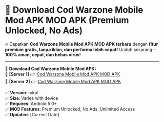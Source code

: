 # 🚀 Download Cod Warzone Mobile Mod APK MOD APK (Premium Unlocked, No Ads)  

🔥 Dapatkan **Cod Warzone Mobile Mod APK MOD APK terbaru** dengan **fitur premium gratis, tanpa iklan, dan performa lebih cepat!** Unduh sekarang – **100% aman, cepat, dan bebas virus!**  

---


🔽 **Download Cod Warzone Mobile Mod APK:**  
🔹 **[Server 1]** 👉 [Cod Warzone Mobile Mod APK MOD APK](https://apkcomod.com?title=Cod_Warzone_Mobile_Mod_APK)  
🔹 **[Server 2]** 👉 [Cod Warzone Mobile Mod APK MOD APK](https://apkcomod.com?title=Cod_Warzone_Mobile_Mod_APK)  


✅ **Version**: txkpt  
✅ **Size**: Varies with device  
✅ **Requires**: Android 5.0+  
✅ **MOD Features**: Premium Unlocked, No Ads, Unlimited Access  
✅ **Updated**: [Current Date]  